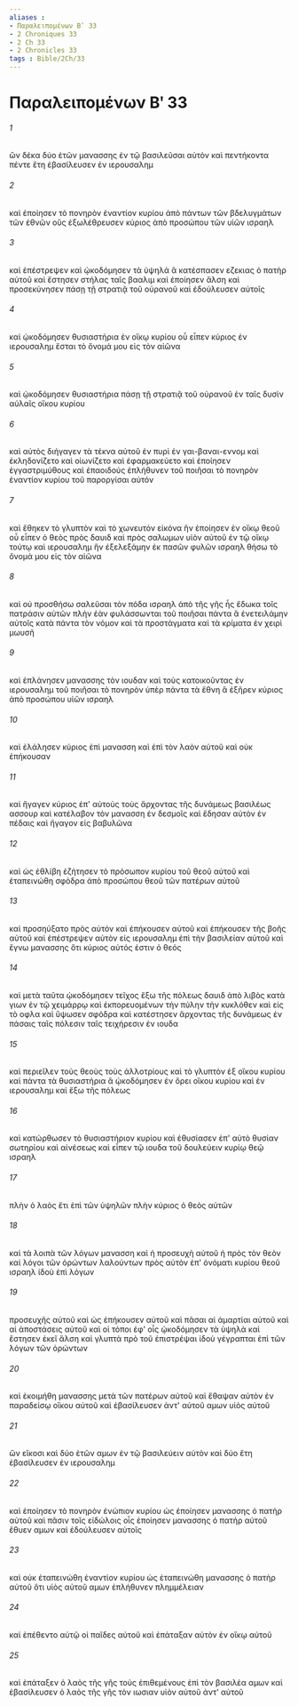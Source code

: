 ```yaml
---
aliases : 
- Παραλειπομένων Βʹ 33
- 2 Chroniques 33
- 2 Ch 33
- 2 Chronicles 33
tags : Bible/2Ch/33
---
```


# Παραλειπομένων Βʹ 33

###### 1
ὢν δέκα δύο ἐτῶν μανασσης ἐν τῷ βασιλεῦσαι αὐτὸν καὶ πεντήκοντα πέντε ἔτη ἐβασίλευσεν ἐν ιερουσαλημ
###### 2
καὶ ἐποίησεν τὸ πονηρὸν ἐναντίον κυρίου ἀπὸ πάντων τῶν βδελυγμάτων τῶν ἐθνῶν οὓς ἐξωλέθρευσεν κύριος ἀπὸ προσώπου τῶν υἱῶν ισραηλ
###### 3
καὶ ἐπέστρεψεν καὶ ᾠκοδόμησεν τὰ ὑψηλά ἃ κατέσπασεν εζεκιας ὁ πατὴρ αὐτοῦ καὶ ἔστησεν στήλας ταῖς βααλιμ καὶ ἐποίησεν ἄλση καὶ προσεκύνησεν πάσῃ τῇ στρατιᾷ τοῦ οὐρανοῦ καὶ ἐδούλευσεν αὐτοῖς
###### 4
καὶ ᾠκοδόμησεν θυσιαστήρια ἐν οἴκῳ κυρίου οὗ εἶπεν κύριος ἐν ιερουσαλημ ἔσται τὸ ὄνομά μου εἰς τὸν αἰῶνα
###### 5
καὶ ᾠκοδόμησεν θυσιαστήρια πάσῃ τῇ στρατιᾷ τοῦ οὐρανοῦ ἐν ταῖς δυσὶν αὐλαῖς οἴκου κυρίου
###### 6
καὶ αὐτὸς διήγαγεν τὰ τέκνα αὐτοῦ ἐν πυρὶ ἐν γαι-βαναι-εννομ καὶ ἐκληδονίζετο καὶ οἰωνίζετο καὶ ἐφαρμακεύετο καὶ ἐποίησεν ἐγγαστριμύθους καὶ ἐπαοιδούς ἐπλήθυνεν τοῦ ποιῆσαι τὸ πονηρὸν ἐναντίον κυρίου τοῦ παροργίσαι αὐτόν
###### 7
καὶ ἔθηκεν τὸ γλυπτὸν καὶ τὸ χωνευτόν εἰκόνα ἣν ἐποίησεν ἐν οἴκῳ θεοῦ οὗ εἶπεν ὁ θεὸς πρὸς δαυιδ καὶ πρὸς σαλωμων υἱὸν αὐτοῦ ἐν τῷ οἴκῳ τούτῳ καὶ ιερουσαλημ ἣν ἐξελεξάμην ἐκ πασῶν φυλῶν ισραηλ θήσω τὸ ὄνομά μου εἰς τὸν αἰῶνα
###### 8
καὶ οὐ προσθήσω σαλεῦσαι τὸν πόδα ισραηλ ἀπὸ τῆς γῆς ἧς ἔδωκα τοῖς πατράσιν αὐτῶν πλὴν ἐὰν φυλάσσωνται τοῦ ποιῆσαι πάντα ἃ ἐνετειλάμην αὐτοῖς κατὰ πάντα τὸν νόμον καὶ τὰ προστάγματα καὶ τὰ κρίματα ἐν χειρὶ μωυσῆ
###### 9
καὶ ἐπλάνησεν μανασσης τὸν ιουδαν καὶ τοὺς κατοικοῦντας ἐν ιερουσαλημ τοῦ ποιῆσαι τὸ πονηρὸν ὑπὲρ πάντα τὰ ἔθνη ἃ ἐξῆρεν κύριος ἀπὸ προσώπου υἱῶν ισραηλ
###### 10
καὶ ἐλάλησεν κύριος ἐπὶ μανασση καὶ ἐπὶ τὸν λαὸν αὐτοῦ καὶ οὐκ ἐπήκουσαν
###### 11
καὶ ἤγαγεν κύριος ἐπ' αὐτοὺς τοὺς ἄρχοντας τῆς δυνάμεως βασιλέως ασσουρ καὶ κατέλαβον τὸν μανασση ἐν δεσμοῖς καὶ ἔδησαν αὐτὸν ἐν πέδαις καὶ ἤγαγον εἰς βαβυλῶνα
###### 12
καὶ ὡς ἐθλίβη ἐζήτησεν τὸ πρόσωπον κυρίου τοῦ θεοῦ αὐτοῦ καὶ ἐταπεινώθη σφόδρα ἀπὸ προσώπου θεοῦ τῶν πατέρων αὐτοῦ
###### 13
καὶ προσηύξατο πρὸς αὐτόν καὶ ἐπήκουσεν αὐτοῦ καὶ ἐπήκουσεν τῆς βοῆς αὐτοῦ καὶ ἐπέστρεψεν αὐτὸν εἰς ιερουσαλημ ἐπὶ τὴν βασιλείαν αὐτοῦ καὶ ἔγνω μανασσης ὅτι κύριος αὐτός ἐστιν ὁ θεός
###### 14
καὶ μετὰ ταῦτα ᾠκοδόμησεν τεῖχος ἔξω τῆς πόλεως δαυιδ ἀπὸ λιβὸς κατὰ γιων ἐν τῷ χειμάρρῳ καὶ ἐκπορευομένων τὴν πύλην τὴν κυκλόθεν καὶ εἰς τὸ οφλα καὶ ὕψωσεν σφόδρα καὶ κατέστησεν ἄρχοντας τῆς δυνάμεως ἐν πάσαις ταῖς πόλεσιν ταῖς τειχήρεσιν ἐν ιουδα
###### 15
καὶ περιεῖλεν τοὺς θεοὺς τοὺς ἀλλοτρίους καὶ τὸ γλυπτὸν ἐξ οἴκου κυρίου καὶ πάντα τὰ θυσιαστήρια ἃ ᾠκοδόμησεν ἐν ὄρει οἴκου κυρίου καὶ ἐν ιερουσαλημ καὶ ἔξω τῆς πόλεως
###### 16
καὶ κατώρθωσεν τὸ θυσιαστήριον κυρίου καὶ ἐθυσίασεν ἐπ' αὐτὸ θυσίαν σωτηρίου καὶ αἰνέσεως καὶ εἶπεν τῷ ιουδα τοῦ δουλεύειν κυρίῳ θεῷ ισραηλ
###### 17
πλὴν ὁ λαὸς ἔτι ἐπὶ τῶν ὑψηλῶν πλὴν κύριος ὁ θεὸς αὐτῶν
###### 18
καὶ τὰ λοιπὰ τῶν λόγων μανασση καὶ ἡ προσευχὴ αὐτοῦ ἡ πρὸς τὸν θεὸν καὶ λόγοι τῶν ὁρώντων λαλούντων πρὸς αὐτὸν ἐπ' ὀνόματι κυρίου θεοῦ ισραηλ ἰδοὺ ἐπὶ λόγων
###### 19
προσευχῆς αὐτοῦ καὶ ὡς ἐπήκουσεν αὐτοῦ καὶ πᾶσαι αἱ ἁμαρτίαι αὐτοῦ καὶ αἱ ἀποστάσεις αὐτοῦ καὶ οἱ τόποι ἐφ' οἷς ᾠκοδόμησεν τὰ ὑψηλὰ καὶ ἔστησεν ἐκεῖ ἄλση καὶ γλυπτὰ πρὸ τοῦ ἐπιστρέψαι ἰδοὺ γέγραπται ἐπὶ τῶν λόγων τῶν ὁρώντων
###### 20
καὶ ἐκοιμήθη μανασσης μετὰ τῶν πατέρων αὐτοῦ καὶ ἔθαψαν αὐτὸν ἐν παραδείσῳ οἴκου αὐτοῦ καὶ ἐβασίλευσεν ἀντ' αὐτοῦ αμων υἱὸς αὐτοῦ
###### 21
ὢν εἴκοσι καὶ δύο ἐτῶν αμων ἐν τῷ βασιλεύειν αὐτὸν καὶ δύο ἔτη ἐβασίλευσεν ἐν ιερουσαλημ
###### 22
καὶ ἐποίησεν τὸ πονηρὸν ἐνώπιον κυρίου ὡς ἐποίησεν μανασσης ὁ πατὴρ αὐτοῦ καὶ πᾶσιν τοῖς εἰδώλοις οἷς ἐποίησεν μανασσης ὁ πατὴρ αὐτοῦ ἔθυεν αμων καὶ ἐδούλευσεν αὐτοῖς
###### 23
καὶ οὐκ ἐταπεινώθη ἐναντίον κυρίου ὡς ἐταπεινώθη μανασσης ὁ πατὴρ αὐτοῦ ὅτι υἱὸς αὐτοῦ αμων ἐπλήθυνεν πλημμέλειαν
###### 24
καὶ ἐπέθεντο αὐτῷ οἱ παῖδες αὐτοῦ καὶ ἐπάταξαν αὐτὸν ἐν οἴκῳ αὐτοῦ
###### 25
καὶ ἐπάταξεν ὁ λαὸς τῆς γῆς τοὺς ἐπιθεμένους ἐπὶ τὸν βασιλέα αμων καὶ ἐβασίλευσεν ὁ λαὸς τῆς γῆς τὸν ιωσιαν υἱὸν αὐτοῦ ἀντ' αὐτοῦ
